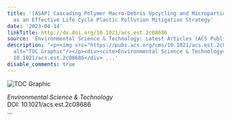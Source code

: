 ```yaml
---
title: '[ASAP] Cascading Polymer Macro-Debris Upcycling and Microparticle Removal
  as an Effective Life Cycle Plastic Pollution Mitigation Strategy'
date: '2023-04-14'
linkTitle: http://dx.doi.org/10.1021/acs.est.2c08686
source: 'Environmental Science & Technology: Latest Articles (ACS Publications)'
description: '<p><img src="https://pubs.acs.org/cms/10.1021/acs.est.2c08686/asset/images/medium/es2c08686_0009.gif"
  alt="TOC Graphic"/></p><div><cite>Environmental Science & Technology</cite></div><div>DOI:
  10.1021/acs.est.2c08686</div> ...'
disable_comments: true
---
```

<p><img src="https://pubs.acs.org/cms/10.1021/acs.est.2c08686/asset/images/medium/es2c08686_0009.gif" alt="TOC Graphic"/></p><div><cite>Environmental Science & Technology</cite></div><div>DOI: 10.1021/acs.est.2c08686</div> ...
